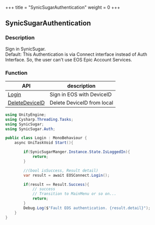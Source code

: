 +++
title = "SynicSugarAuthentication"
weight = 0
+++
## SynicSugarAuthentication

### Description
Sign in SynicSugar. <br>
Default: This Authentication is via Connect interface instead of Auth Interface. So, the user can't use EOS Epic Account Services.

### Function 
| API | description |
| --- | --- |
| [Login](../SynicSugarAuthentication/loginwithdeviceid) | Sign in EOS with DeviceID |
| [DeleteDeviceID](../EOSConnect/deletedeviceid) | Delete DeviceID from local |


```cs
using UnityEngine;
using Cysharp.Threading.Tasks;
using SynicSugar;
using SynicSugar.Auth;

public class Login : MonoBehaviour {     
    async UniTaskVoid Start(){

        if(SynicSugarManger.Instance.State.IsLoggedIn){
            return;
        }

        //(bool isSuccess, Result detail)
        var result = await EOSConnect.Login();

        if(result == Result.Success){
            // success
            // Transition to MainMenu or so on...
            return;
        }
        Debug.Log($"Fault EOS authentication. {result.detail}");
    }
}
```